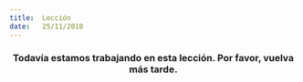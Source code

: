 ```yaml
---
title:  Lección
date:   25/11/2018
---
```


### <center>Todavía estamos trabajando en esta lección. Por favor, vuelva más tarde.</center>